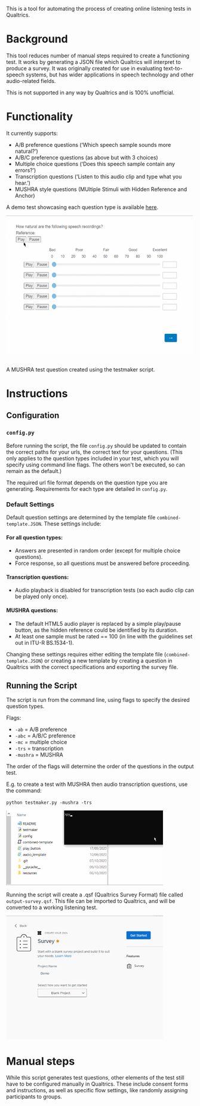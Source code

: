 This is a tool for automating the process of creating online listening tests in Qualtrics.

# Background
This tool reduces number of manual steps required to create a functioning test. It works by generating a JSON file which Qualtrics will interpret to  produce a survey. It was originally created for use in evaluating text-to-speech systems, but has wider applications in speech technology and other audio-related fields.


This is not supported in any way by Qualtrics and is 100% unofficial.

# Functionality

It currently supports:
- A/B preference questions (‘Which speech sample sounds more natural?’)
- A/B/C preference questions (as above but with 3 choices)
- Multiple choice questions (‘Does this speech sample contain any errors?’)
- Transcription questions (‘Listen to this audio clip and type what you hear.’)
- MUSHRA style questions (MUltiple Stimuli with Hidden Reference and Anchor)

A demo test showcasing each question type is available [here](https://edinburghinformatics.eu.qualtrics.com/jfe/form/SV_01EWlEINsQDssVD).

<img src="https://raw.githubusercontent.com/evelyndjwilliams/readme-gifs/main/finished-testmaker.gif" width="500" height="370">


<br>A MUSHRA test question created using the testmaker script.

# Instructions
## Configuration

### `config.py`
Before running the script, the file `config.py` should be updated to contain the correct paths for your urls, the correct text for your questions.
(This only applies to the question types included in your test, which you will specify using command line flags. The others won't be executed, so can remain as the default.)

The required url file format depends on the question type you are generating. Requirements for each type are detailed in `config.py`.

### Default Settings
Default question settings are determined by the template file `combined-template.JSON`. These settings include:

#### For all question types:
- Answers are presented in random order (except for multiple choice questions).
- Force response, so all questions must be answered before proceeding.

#### Transcription questions:
- Audio playback is disabled for transcription tests (so each audio clip can be played only once).

#### MUSHRA questions:
- The default HTML5 audio player is replaced by a simple play/pause button, as the hidden reference could be identified by its duration.
- At least one sample must be rated == 100 (in line with the guidelines set out in ITU-R BS.1534-1).

Changing these settings requires either editing the template file (`combined-template.JSON`) or creating a new template by creating a question in Qualtrics with the correct specifications and exporting the survey file.


## Running the Script

The script is run from the command line, using flags to specify the desired question types.

Flags:
- `-ab` = A/B preference
- `-abc` = A/B/C preference
- `-mc` = multiple choice
- `-trs` = transcription
- `-mushra` = MUSHRA

The order of the flags will determine the order of the questions in the output test.

E.g. to create a test with MUSHRA then audio transcription questions, use the command:

`python testmaker.py -mushra -trs`

<img src="https://raw.githubusercontent.com/evelyndjwilliams/readme-gifs/main/run-testmaker.gif" width="420" height="200">

<br>

Running the script will create a .qsf (Qualtrics Survey Format) file called `output-survey.qsf`.
This file can be imported to Qualtrics, and will be converted to a working listening test.

<img src="https://raw.githubusercontent.com/evelyndjwilliams/readme-gifs/main/import-testmaker.gif" width="420" height="330">



# Manual steps

While this script generates test questions, other elements of the test still have to be configured manually in Qualtrics. These include consent forms and instructions, as well as specific flow settings, like randomly assigning participants to groups.
